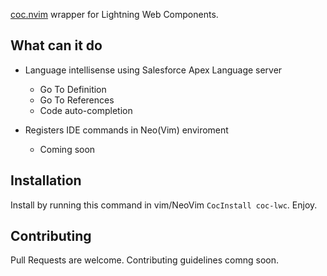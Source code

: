 [coc.nvim](https://github.com/neoclide/coc.nvim) wrapper for Lightning Web Components.

## What can it do

- Language intellisense using Salesforce Apex Language server
  - Go To Definition
  - Go To References
  - Code auto-completion

- Registers IDE commands in Neo(Vim) enviroment
    - Coming soon

## Installation

Install by running this command in vim/NeoVim `CocInstall coc-lwc`.
Enjoy.


## Contributing

Pull Requests are welcome. Contributing guidelines comng soon.




